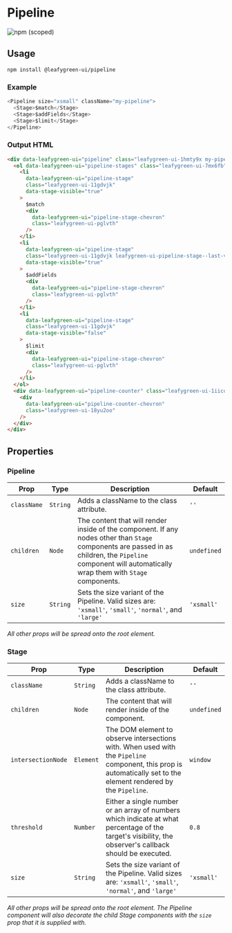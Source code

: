 # Pipeline

![npm (scoped)](https://img.shields.io/npm/v/@leafygreen-ui/pipeline.svg)

## Usage

```shell
npm install @leafygreen-ui/pipeline
```

### Example

```js
<Pipeline size="xsmall" className="my-pipeline">
  <Stage>$match</Stage>
  <Stage>$addFields</Stage>
  <Stage>$limit</Stage>
</Pipeline>
```

### Output HTML

```html
<div data-leafygreen-ui="pipeline" class="leafygreen-ui-1hmty9x my-pipeline">
  <ol data-leafygreen-ui="pipeline-stages" class="leafygreen-ui-7mx6fb">
    <li
      data-leafygreen-ui="pipeline-stage"
      class="leafygreen-ui-11gdvjk"
      data-stage-visible="true"
    >
      $match
      <div
        data-leafygreen-ui="pipeline-stage-chevron"
        class="leafygreen-ui-pglvth"
      />
    </li>
    <li
      data-leafygreen-ui="pipeline-stage"
      class="leafygreen-ui-11gdvjk leafygreen-ui-pipeline-stage--last-visible"
      data-stage-visible="true"
    >
      $addFields
      <div
        data-leafygreen-ui="pipeline-stage-chevron"
        class="leafygreen-ui-pglvth"
      />
    </li>
    <li
      data-leafygreen-ui="pipeline-stage"
      class="leafygreen-ui-11gdvjk"
      data-stage-visible="false"
    >
      $limit
      <div
        data-leafygreen-ui="pipeline-stage-chevron"
        class="leafygreen-ui-pglvth"
      />
    </li>
  </ol>
  <div data-leafygreen-ui="pipeline-counter" class="leafygreen-ui-1iicq0p">
    <div
      data-leafygreen-ui="pipeline-counter-chevron"
      class="leafygreen-ui-18yu2oo"
    />
  </div>
</div>
```

## Properties

### Pipeline

| Prop        | Type     | Description                                                                                                                                                                                                | Default     |
| ----------- | -------- | ---------------------------------------------------------------------------------------------------------------------------------------------------------------------------------------------------------- | ----------- |
| `className` | `String` | Adds a className to the class attribute.                                                                                                                                                                   | `''`        |
| `children`  | `Node`   | The content that will render inside of the component. If any nodes other than `Stage` components are passed in as children, the `Pipeline` component will automatically wrap them with `Stage` components. | `undefined` |
| `size`      | `String` | Sets the size variant of the Pipeline. Valid sizes are: `'xsmall'`, `'small'`, `'normal'`, and `'large'`                                                                                                   | `'xsmall'`  |

_All other props will be spread onto the root element._

### Stage

| Prop               | Type      | Description                                                                                                                                                       | Default     |
| ------------------ | --------- | ----------------------------------------------------------------------------------------------------------------------------------------------------------------- | ----------- |
| `className`        | `String`  | Adds a className to the class attribute.                                                                                                                          | `''`        |
| `children`         | `Node`    | The content that will render inside of the component.                                                                                                             | `undefined` |
| `intersectionNode` | `Element` | The DOM element to observe intersections with. When used with the `Pipeline` component, this prop is automatically set to the element rendered by the `Pipeline`. | `window`    |
| `threshold`        | `Number`  | Either a single number or an array of numbers which indicate at what percentage of the target's visibility, the observer's callback should be executed.           | `0.8`       |
| `size`             | `String`  | Sets the size variant of the Pipeline. Valid sizes are: `'xsmall'`, `'small'`, `'normal'`, and `'large'`                                                          | `'xsmall'`  |

_All other props will be spread onto the root element. The Pipeline component will also decorate the child Stage components with the `size` prop that it is supplied with._
